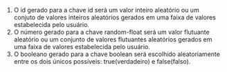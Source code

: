 1. O id gerado para a chave id será um valor inteiro aleatório ou um conjuto de valores inteiros aleatórios gerados em uma faixa de valores estabelecida pelo usuário.
2. O número gerado para a chave random-float será um valor flutuante aleatório ou um conjunto de valores flutuantes aleatórios gerados em uma faixa de valores estabelecida pelo usuário.
3. O booleano gerado para a chave boolean será escolhido aleatoriamente entre os dois únicos possíveis: true(verdadeiro) e false(falso).
